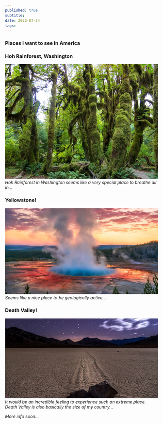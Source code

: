 ```yaml
---
published: true
subtitle:
date: 2022-07-24
tags:
---
```


### Places I want to see in America

### Hoh Rainforest, Washington

![](/images/hohrainforest.png)
*Hoh Rainforest in Washington seems like a very special place to breathe air in...*

### Yellowstone!

![](/images/yellowstone.png)
*Seems like a nice place to be geologically active...*

### Death Valley!

![](/images/deathvalley.png)
*It would be an incredible feeling to experience such an extreme place. Death Valley is also basically the size of my country...*




*More info soon...*